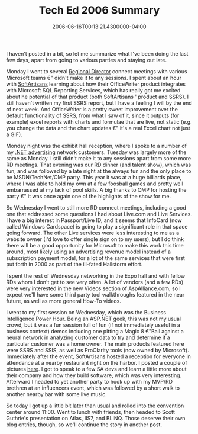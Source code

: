﻿---
title: Tech Ed 2006 Summary
date: "2006-06-16T00:13:21.4300000-04:00"
description: I haven't posted in a bit, so let me summarize what I've been doing
featuredImage: /img/default-post-image.jpg
---

I haven't posted in a bit, so let me summarize what I've been doing the last few days, apart from going to various parties and staying out late.

Monday I went to several [Regional Director](http://microsoft.com/rd) connect meetings with various Microsoft teams €" didn't make it to any sessions. I spent about an hour with [SoftArtisans](http://softartisans.com/) learning about how their OfficeWriter product integrates with Microsoft SQL Reporting Services, which has really got me excited about he potential of that product (both SoftArtisans ' product and SSRS). I still haven't written my first SSRS report, but I have a feeling I will by the end of next week. And OfficeWriter is a pretty sweet improvement over the default functionality of SSRS, from what I saw of it, since it outputs (for example) excel reports with charts and formulae that are live, not static (e.g. you change the data and the chart updates €" it's a real Excel chart not just a GIF).

Monday night was the exhibit hall reception, where I spoke to a number of my [.NET advertising](http://lakequincy.com/) network customers. Tuesday was largely more of the same as Monday. I still didn't make it to any sessions apart from some more RD meetings. That evening was our RD dinner (and talent show), which was fun, and was followed by a late night at the always fun and the only place to be MSDN/TechNet/CMP party. This year it was at a huge billiards place, where I was able to hold my own at a few foosball games and pretty well embarrassed at my lack of pool skills. A big thanks to CMP for hosting the party €" it was once again one of the highlights of the show for me.

So Wednesday I went to still more RD connect meetings, including a good one that addressed some questions I had about Live.com and Live Services. I have a big interest in Passport/Live ID, and it seems that InfoCard (now called Windows Cardspace) is going to play a significant role in that space going forward. The other Live services were less interesting to me as a website owner (I'd love to offer single sign on to my users), but I do think there will be a good opportunity for Microsoft to make this work this time around, most likely using an advertising revenue model instead of a subscription payment model, for a lot of the same services that were first put forth in 2000 as part of the ill-fated Hailstorm effort.

I spent the rest of Wednesday networking in the Expo hall and with fellow RDs whom I don't get to see very often. A lot of vendors (and a few RDs) were very interested in the new Videos section of AspAlliance.com, so I expect we'll have some third party tool walkthroughs featured in the near future, as well as more general How-To videos.

I went to my first session on Wednesday, which was the Business Intelligence Power Hour. Being an ASP.NET geek, this was not my usual crowd, but it was a fun session full of fun (if not immediately useful in a business context) demos including one pitting a Magic 8 €"Ball against a neural network in analyzing customer data to try and determine if a particular customer was a home owner. The main products featured here were SSRS and SSIS, as well as ProClarity tools (now owned by Microsoft). Immediately after the event, SoftArtisans hosted a reception for everyone in attendance at a nearby restaurant right on the harbor. I posted a couple of pictures [here](http://www.flickr.com/photos/41202726@N00/sets/72157594167168559). I got to speak to a few SA devs and learn a little more about their company and how they build software, which was very interesting. Afterward I headed to yet another party to hook up with my MVP/RD brethren at an influencers event, which was followed by a short walk to another nearby bar with some live music.

So today I got up a little bit later than usual and rolled into the convention center around 11:00. Went to lunch with friends, then headed to Scott Guthrie's presentation on Atlas, IIS7, and BLINQ. Those deserve their own blog entries, though, so we'll continue the story in another post.


